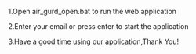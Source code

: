 1.Open air_gurd_open.bat to run the web application

2.Enter your email or press enter to start the application

3.Have a good time using our application,Thank You!
